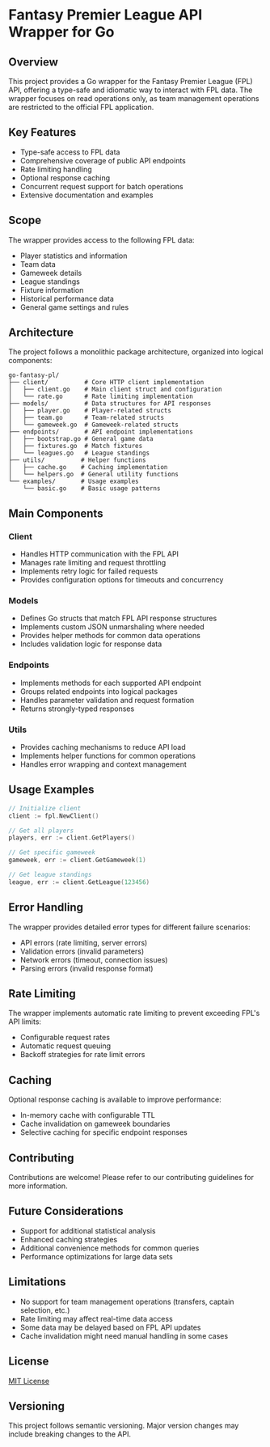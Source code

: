 # Fantasy Premier League API Wrapper for Go

## Overview
This project provides a Go wrapper for the Fantasy Premier League (FPL) API, offering a type-safe and idiomatic way to interact with FPL data. The wrapper focuses on read operations only, as team management operations are restricted to the official FPL application.

## Key Features
- Type-safe access to FPL data
- Comprehensive coverage of public API endpoints
- Rate limiting handling
- Optional response caching
- Concurrent request support for batch operations
- Extensive documentation and examples

## Scope
The wrapper provides access to the following FPL data:
- Player statistics and information
- Team data
- Gameweek details
- League standings
- Fixture information
- Historical performance data
- General game settings and rules

## Architecture
The project follows a monolithic package architecture, organized into logical components:

```
go-fantasy-pl/
├── client/          # Core HTTP client implementation
│   ├── client.go    # Main client struct and configuration
│   └── rate.go      # Rate limiting implementation
├── models/          # Data structures for API responses
│   ├── player.go    # Player-related structs
│   ├── team.go      # Team-related structs
│   └── gameweek.go  # Gameweek-related structs
├── endpoints/       # API endpoint implementations
│   ├── bootstrap.go # General game data
│   ├── fixtures.go  # Match fixtures
│   └── leagues.go   # League standings
├── utils/          # Helper functions
│   ├── cache.go    # Caching implementation
│   └── helpers.go  # General utility functions
└── examples/       # Usage examples
    └── basic.go    # Basic usage patterns
```

## Main Components

### Client
- Handles HTTP communication with the FPL API
- Manages rate limiting and request throttling
- Implements retry logic for failed requests
- Provides configuration options for timeouts and concurrency

### Models
- Defines Go structs that match FPL API response structures
- Implements custom JSON unmarshaling where needed
- Provides helper methods for common data operations
- Includes validation logic for response data

### Endpoints
- Implements methods for each supported API endpoint
- Groups related endpoints into logical packages
- Handles parameter validation and request formation
- Returns strongly-typed responses

### Utils
- Provides caching mechanisms to reduce API load
- Implements helper functions for common operations
- Handles error wrapping and context management

## Usage Examples

```go
// Initialize client
client := fpl.NewClient()

// Get all players
players, err := client.GetPlayers()

// Get specific gameweek
gameweek, err := client.GetGameweek(1)

// Get league standings
league, err := client.GetLeague(123456)
```

## Error Handling
The wrapper provides detailed error types for different failure scenarios:
- API errors (rate limiting, server errors)
- Validation errors (invalid parameters)
- Network errors (timeout, connection issues)
- Parsing errors (invalid response format)

## Rate Limiting
The wrapper implements automatic rate limiting to prevent exceeding FPL's API limits:
- Configurable request rates
- Automatic request queuing
- Backoff strategies for rate limit errors

## Caching
Optional response caching is available to improve performance:
- In-memory cache with configurable TTL
- Cache invalidation on gameweek boundaries
- Selective caching for specific endpoint responses

## Contributing
Contributions are welcome! Please refer to our contributing guidelines for more information.

## Future Considerations
- Support for additional statistical analysis
- Enhanced caching strategies
- Additional convenience methods for common queries
- Performance optimizations for large data sets

## Limitations
- No support for team management operations (transfers, captain selection, etc.)
- Rate limiting may affect real-time data access
- Some data may be delayed based on FPL API updates
- Cache invalidation might need manual handling in some cases

## License
[MIT License](./LICENSE)


## Versioning
This project follows semantic versioning. Major version changes may include breaking changes to the API.
